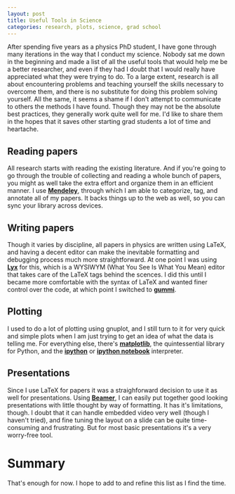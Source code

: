 ```yaml
---
layout: post
title: Useful Tools in Science
categories: research, plots, science, grad school
---
```


After spending five years as a physics PhD student, I have gone through many iterations in the way that I conduct my science. Nobody sat me down in the beginning and made a list of all the useful tools that would help me be a better researcher, and even if they had I doubt that I would really have appreciated what they were trying to do. To a large extent, research is all about encountering problems and teaching yourself the skills necessary to overcome them, and there is no substitute for doing this problem solving yourself. All the same, it seems a shame if I don't attempt to communicate to others the methods I have found. Though they may not be the absolute best practices, they generally work quite well for me. I'd like to share them in the hopes that it saves other starting grad students a lot of time and heartache.

Reading papers
--------------

All research starts with reading the existing literature. And if you're going to go through the trouble of collecting and reading a whole bunch of papers, you might as well take the extra effort and organize them in an efficient manner. I use **[Mendeley]**, through which I am able to categorize, tag, and annotate all of my papers. It backs things up to the web as well, so you can sync your library across devices.


Writing papers
--------------

Though it varies by discipline, all papers in physics are written using LaTeX, and having a decent editor can make the inevitable formatting and debugging process much more straightforward. At one point I was using **[Lyx]** for this, which is a WYSIWYM (What You See Is What You Mean) editor that takes care of the LaTeX tags behind the scences. I did this until I became more comfortable with the syntax of LaTeX and wanted finer control over the code, at which point I switched to **[gummi]**.

Plotting
--------

I used to do a lot of plotting using gnuplot, and I still turn to it for very quick and simple plots when I am just trying to get an idea of what the data is telling me. For everything else, there's **[matplotlib]**, the quintessential library for Python, and the **[ipython]** or **[ipython notebook]** interpreter.

Presentations
-------------

Since I use LaTeX for papers it was a straighforward decision to use it as well for presentations. Using **[Beamer]**, I can easily put together good looking presentations with little thought by way of formatting. It has it's limitations, though. I doubt that it can handle embedded video very well (though I haven't tried), and fine tuning the layout on a slide can be quite time-consuming and frustrating. But for most basic presentations it's a very worry-free tool.


Summary
=======

That's enough for now. I hope to add to and refine this list as I find the time.

[Mendeley]: http://www.mendeley.com
[gummi]: http://dev.midnightcoding.org/projects/gummi
[Lyx]: http://www.lyx.org/
[Beamer]: http://en.wikibooks.org/wiki/LaTeX/Presentations
[ipython]: http://nbviewer.ipython.org/github/ipython/ipython/blob/1.x/examples/notebooks/Part%203%20-%20Plotting%20with%20Matplotlib.ipynb
[ipython notebook]: http://ipython.org/notebook.html
[matplotlib]: http://matplotlib.org/
